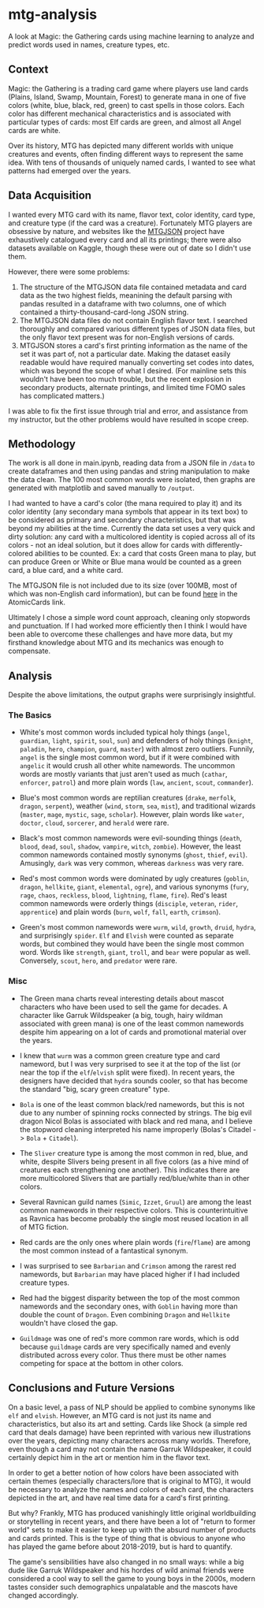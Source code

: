 # mtg-analysis
A look at Magic: the Gathering cards using machine learning to analyze and predict words used in names, creature types, etc.


## Context
Magic: the Gathering is a trading card game where players use land cards (Plains, Island, Swamp, Mountain, Forest) to generate mana in one of five colors (white, blue, black, red, green) to cast spells in those colors. Each color has different mechanical characteristics and is associated with particular types of cards: most Elf cards are green, and almost all Angel cards are white.

Over its history, MTG has depicted many different worlds with unique creatures and events, often finding different ways to represent the same idea. With tens of thousands of uniquely named cards, I wanted to see what patterns had emerged over the years.


## Data Acquisition
I wanted every MTG card with its name, flavor text, color identity, card type, and creature type (if the card was a creature). Fortunately MTG players are obsessive by nature, and websites like the [MTGJSON](https://mtgjson.com) project have exhaustively catalogued every card and all its printings; there were also datasets available on Kaggle, though these were out of date so I didn't use them.

However, there were some problems:
1. The structure of the MTGJSON data file contained metadata and card data as the two highest fields, meanining the default parsing with pandas resulted in a dataframe with two columns, one of which contained a thirty-thousand-card-long JSON string.
2. The MTGJSON data files do not contain English flavor text. I searched thoroughly and compared various different types of JSON data files, but the only flavor text present was for non-English versions of cards.
3. MTGJSON stores a card's first printing information as the name of the set it was part of, not a particular date. Making the dataset easily readable would have required manually converting set codes into dates, which was beyond the scope of what I desired. (For mainline sets this wouldn't have been too much trouble, but the recent explosion in secondary products, alternate printings, and limited time FOMO sales has complicated matters.)

I was able to fix the first issue through trial and error, and assistance from my instructor, but the other problems would have resulted in scope creep.


## Methodology
The work is all done in main.ipynb, reading data from a JSON file in `/data` to create dataframes and then using pandas and string manipulation to make the data clean. The 100 most common words were isolated, then graphs are generated with matplotlib and saved manually to `/output`.

I had wanted to have a card's color (the mana required to play it) and its color identity (any secondary mana symbols that appear in its text box) to be considered as primary and secondary characteristics, but that was beyond my abilities at the time. Currently the data set uses a very quick and dirty solution: any card with a multicolored identity is copied across all of its colors - not an ideal solution, but it does allow for cards with differently-colored abilities to be counted.
Ex: a card that costs Green mana to play, but can produce Green or White or Blue mana would be counted as a green card, a blue card, and a white card.

The MTGJSON file is not included due to its size (over 100MB, most of which was non-English card information), but can be found [here](https://mtgjson.com/downloads/all-files/) in the AtomicCards link.

Ultimately I chose a simple word count approach, cleaning only stopwords and punctuation. If I had worked more efficiently then I think I would have been able to overcome these challenges and have more data, but my firsthand knowledge about MTG and its mechanics was enough to compensate.

## Analysis
Despite the above limitations, the output graphs were surprisingly insightful.

### The Basics
- White's most common words included typical holy things (`angel`, `guardian`, `light`, `spirit`, `soul`, `sun`) and defenders of holy things (`knight`, `paladin`, `hero`, `champion`, `guard`, `master`) with almost zero outliers. Funnily, `angel` is the single most common word, but if it were combined with `angelic` it would crush all other white namewords. The uncommon words are mostly variants that just aren't used as much (`cathar`, `enforcer`, `patrol`) and more plain words (`law`, `ancient`, `scout`, `commander`).

- Blue's most common words are reptilian creatures (`drake`, `merfolk`, `dragon`, `serpent`), weather (`wind`, `storm`, `sea`, `mist`), and traditional wizards (`master`, `mage`, `mystic`, `sage`, `scholar`). However, plain words like `water`, `doctor`, `cloud`, `sorcerer`, and `herald` were rare.

- Black's most common namewords were evil-sounding things (`death`, `blood`, `dead`, `soul`, `shadow`, `vampire`, `witch`, `zombie`). However, the least common namewords contained mostly synonyms (`ghost`, `thief`, `evil`). Amusingly, `dark` was very common, whereas `darkness` was very rare.

- Red's most common words were dominated by ugly creatures (`goblin`, `dragon`, `hellkite`, `giant`, `elemental`, `ogre`), and various synonyms (`fury`, `rage`, `chaos`, `reckless`, `blood`, `lightning`, `flame`, `fire`). Red's least common namewords were orderly things (`disciple`, `veteran`, `rider`, `apprentice`) and plain words (`burn`, `wolf`, `fall`, `earth`, `crimson`).

- Green's most common namewords were `wurm`, `wild`, `growth`, `druid`, `hydra`, and surprisingly `spider`. `Elf` and `Elvish` were counted as separate words, but combined they would have been the single most common word. Words like `strength`, `giant`, `troll`, and `bear` were popular as well. Conversely, `scout`, `hero`, and `predator` were rare.


### Misc
- The Green mana charts reveal interesting details about mascot characters who have been used to sell the game for decades. A character like Garruk Wildspeaker (a big, tough, hairy wildman associated with green mana) is one of the least common namewords despite him appearing on a lot of cards and promotional material over the years.

- I knew that `wurm` was a common green creature type and card nameword, but I was very surprised to see it at the top of the list (or near the top if the `elf`/`elvish` split were fixed). In recent years, the designers have decided that `hydra` sounds cooler, so that has become the standard "big, scary green creature" type.

- `Bola` is one of the least common black/red namewords, but this is not due to any number of spinning rocks connected by strings. The big evil dragon Nicol Bolas is associated with black and red mana, and I believe the stopword cleaning interpreted his name improperly (Bolas's Citadel -> `Bola` + `Citadel`).

- The `Sliver` creature type is among the most common in red, blue, and white, despite Slivers being present in all five colors (as a hive mind of creatures each strengthening one another). This indicates there are more multicolored Slivers that are partially red/blue/white than in other colors.

- Several Ravnican guild names (`Simic`, `Izzet`, `Gruul`) are among the least common namewords in their respective colors. This is counterintuitive as Ravnica has become probably the single most reused location in all of MTG fiction.

- Red cards are the only ones where plain words (`fire`/`flame`) are among the most common instead of a fantastical synonym.

- I was surprised to see `Barbarian` and `Crimson` among the rarest red namewords, but `Barbarian` may have placed higher if I had included creature types.

- Red had the biggest disparity between the top of the most common namewords and the secondary ones, with `Goblin` having more than double the count of `Dragon`. Even combining `Dragon` and `Hellkite` wouldn't have closed the gap.

- `Guildmage` was one of red's more common rare words, which is odd because `guildmage` cards are very specifically named and evenly distributed across every color. Thus there must be other names competing for space at the bottom in other colors.


## Conclusions and Future Versions
On a basic level, a pass of NLP should be applied to combine synonyms like `elf` and `elvish`. However, an MTG card is not just its name and characteristics, but also its art and setting. Cards like Shock (a simple red card that deals damage) have been reprinted with various new illustrations over the years, depicting many characters across many worlds. Therefore, even though a card may not contain the name Garruk Wildspeaker, it could certainly depict him in the art or mention him in the flavor text.

In order to get a better notion of how colors have been associated with certain themes (especially characters/lore that is original to MTG), it would be necessary to analyze the names and colors of each card, the characters depicted in the art, and have real time data for a card's first printing.

But why? Frankly, MTG has produced vanishingly little original worldbuilding or storytelling in recent years, and there have been a lot of "return to former world" sets to make it easier to keep up with the absurd number of products and cards printed. This is the type of thing that is obvious to anyone who has played the game before about 2018-2019, but is hard to quantify.

The game's sensibilities have also changed in no small ways: while a big dude like Garruk Wildspeaker and his hordes of wild animal friends were considered a cool way to sell the game to young boys in the 2000s, modern tastes consider such demographics unpalatable and the mascots have changed accordingly.